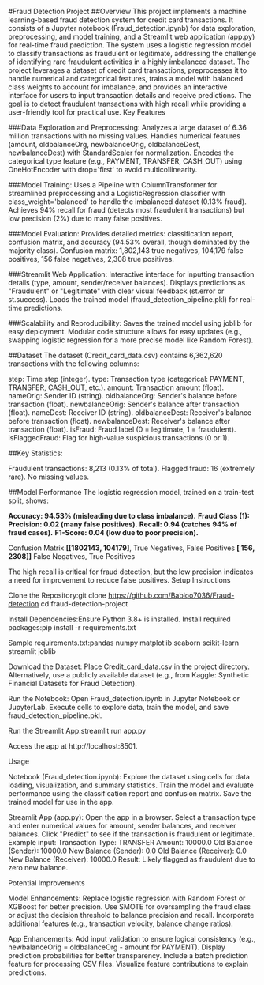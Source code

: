 #Fraud Detection Project
##Overview
This project implements a machine learning-based fraud detection system for credit card transactions. It consists of a Jupyter notebook (Fraud_detection.ipynb) for data exploration, preprocessing, and model training, and a Streamlit web application (app.py) for real-time fraud prediction. The system uses a logistic regression model to classify transactions as fraudulent or legitimate, addressing the challenge of identifying rare fraudulent activities in a highly imbalanced dataset.
The project leverages a dataset of credit card transactions, preprocesses it to handle numerical and categorical features, trains a model with balanced class weights to account for imbalance, and provides an interactive interface for users to input transaction details and receive predictions. The goal is to detect fraudulent transactions with high recall while providing a user-friendly tool for practical use.
Key Features

###Data Exploration and Preprocessing:
Analyzes a large dataset of 6.36 million transactions with no missing values.
Handles numerical features (amount, oldbalanceOrg, newbalanceOrig, oldbalanceDest, newbalanceDest) with StandardScaler for normalization.
Encodes the categorical type feature (e.g., PAYMENT, TRANSFER, CASH_OUT) using OneHotEncoder with drop='first' to avoid multicollinearity.


###Model Training:
Uses a Pipeline with ColumnTransformer for streamlined preprocessing and a LogisticRegression classifier with class_weight='balanced' to handle the imbalanced dataset (0.13% fraud).
Achieves 94% recall for fraud (detects most fraudulent transactions) but low precision (2%) due to many false positives.


###Model Evaluation:
Provides detailed metrics: classification report, confusion matrix, and accuracy (94.53% overall, though dominated by the majority class).
Confusion matrix: 1,802,143 true negatives, 104,179 false positives, 156 false negatives, 2,308 true positives.


###Streamlit Web Application:
Interactive interface for inputting transaction details (type, amount, sender/receiver balances).
Displays predictions as "Fraudulent" or "Legitimate" with clear visual feedback (st.error or st.success).
Loads the trained model (fraud_detection_pipeline.pkl) for real-time predictions.


###Scalability and Reproducibility:
Saves the trained model using joblib for easy deployment.
Modular code structure allows for easy updates (e.g., swapping logistic regression for a more precise model like Random Forest).



##Dataset
The dataset (Credit_card_data.csv) contains 6,362,620 transactions with the following columns:

step: Time step (integer).
type: Transaction type (categorical: PAYMENT, TRANSFER, CASH_OUT, etc.).
amount: Transaction amount (float).
nameOrig: Sender ID (string).
oldbalanceOrg: Sender's balance before transaction (float).
newbalanceOrig: Sender's balance after transaction (float).
nameDest: Receiver ID (string).
oldbalanceDest: Receiver's balance before transaction (float).
newbalanceDest: Receiver's balance after transaction (float).
isFraud: Fraud label (0 = legitimate, 1 = fraudulent).
isFlaggedFraud: Flag for high-value suspicious transactions (0 or 1).

##Key Statistics:

Fraudulent transactions: 8,213 (0.13% of total).
Flagged fraud: 16 (extremely rare).
No missing values.

##Model Performance
The logistic regression model, trained on a train-test split, shows:

**Accuracy: 94.53% (misleading due to class imbalance).**
**Fraud Class (1):**
**Precision: 0.02 (many false positives).**
**Recall: 0.94 (catches 94% of fraud cases).**
**F1-Score: 0.04 (low due to poor precision).**


Confusion Matrix:**[[1802143, 104179]**,  True Negatives, False Positives
                 **[    156,    2308]]**  False Negatives, True Positives



The high recall is critical for fraud detection, but the low precision indicates a need for improvement to reduce false positives.
Setup Instructions

Clone the Repository:git clone <https://github.com/Babloo7036/Fraud-detection>
cd fraud-detection-project


Install Dependencies:Ensure Python 3.8+ is installed. Install required packages:pip install -r requirements.txt

Sample requirements.txt:pandas
numpy
matplotlib
seaborn
scikit-learn
streamlit
joblib


Download the Dataset:
Place Credit_card_data.csv in the project directory.
Alternatively, use a publicly available dataset (e.g., from Kaggle: Synthetic Financial Datasets for Fraud Detection).


Run the Notebook:
Open Fraud_detection.ipynb in Jupyter Notebook or JupyterLab.
Execute cells to explore data, train the model, and save fraud_detection_pipeline.pkl.


Run the Streamlit App:streamlit run app.py


Access the app at http://localhost:8501.



Usage

Notebook (Fraud_detection.ipynb):
Explore the dataset using cells for data loading, visualization, and summary statistics.
Train the model and evaluate performance using the classification report and confusion matrix.
Save the trained model for use in the app.


Streamlit App (app.py):
Open the app in a browser.
Select a transaction type and enter numerical values for amount, sender balances, and receiver balances.
Click "Predict" to see if the transaction is fraudulent or legitimate.
Example input:
Transaction Type: TRANSFER
Amount: 10000.0
Old Balance (Sender): 10000.0
New Balance (Sender): 0.0
Old Balance (Receiver): 0.0
New Balance (Receiver): 10000.0
Result: Likely flagged as fraudulent due to zero new balance.





Potential Improvements

Model Enhancements:
Replace logistic regression with Random Forest or XGBoost for better precision.
Use SMOTE for oversampling the fraud class or adjust the decision threshold to balance precision and recall.
Incorporate additional features (e.g., transaction velocity, balance change ratios).


App Enhancements:
Add input validation to ensure logical consistency (e.g., newbalanceOrig = oldbalanceOrg - amount for PAYMENT).
Display prediction probabilities for better transparency.
Include a batch prediction feature for processing CSV files.
Visualize feature contributions to explain predictions.

